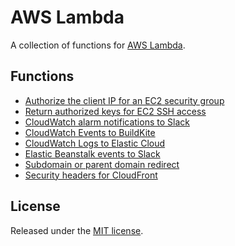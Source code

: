 # AWS Lambda
A collection of functions for [AWS Lambda](https://aws.amazon.com/lambda/).

## Functions
* [Authorize the client IP for an EC2 security group](authorize-ip)
* [Return authorized keys for EC2 SSH access](ssh-authorized-keys)
* [CloudWatch alarm notifications to Slack](cloudwatch-alarm-to-slack)
* [CloudWatch Events to BuildKite](cloudwatch-events-to-buildkite)
* [CloudWatch Logs to Elastic Cloud](cloudwatch-logs-to-elastic-cloud)
* [Elastic Beanstalk events to Slack](elastic-beanstalk-events-to-slack)
* [Subdomain or parent domain redirect](subdomain-redirect)
* [Security headers for CloudFront](cloudfront-security-headers)

## License
Released under the [MIT license](https://opensource.org/licenses/MIT).

